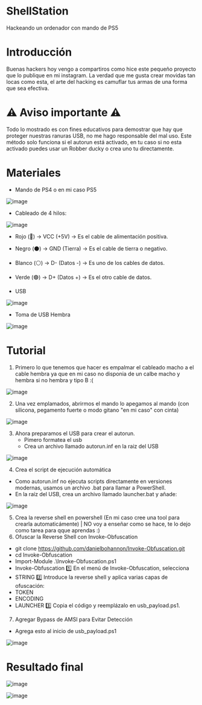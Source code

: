 # ShellStation
Hackeando un ordenador con mando de PS5

# Introducción
Buenas hackers hoy vengo a compartiros como hice este pequeño proyecto que lo publique en mi instagram. La verdad que me gusta crear movidas tan locas como esta, el arte del hacking es camuflar tus armas de una forma que sea efectiva. 

# ⚠ Aviso importante ⚠ 
Todo lo mostrado es con fines educativos para demostrar que hay que proteger nuestras ranuras USB, no me hago responsable del mal uso. 
Este método solo funciona si el autorun está activado, en tu caso si no esta activado puedes usar un Robber ducky o crea uno tu directamente.

# Materiales 
- Mando de PS4 o en mi caso PS5
  
![image](https://github.com/user-attachments/assets/e348eaee-318b-4377-901b-48893bf7e4cc)


- Cableado de 4 hilos:
  
![image](https://github.com/user-attachments/assets/47210e91-c28b-44d9-bc35-11e8571e1b57)
  
   - Rojo (🔴) → VCC (+5V) → Es el cable de alimentación positiva.
   - Negro (⚫) → GND (Tierra) → Es el cable de tierra o negativo.
   - Blanco (⚪) → D- (Datos -) → Es uno de los cables de datos.
   - Verde (🟢) → D+ (Datos +) → Es el otro cable de datos.
     
- USB
  
![image](https://github.com/user-attachments/assets/25f3957b-ff72-40b8-a195-abe8fdd431f8)

- Toma de USB Hembra

![image](https://github.com/user-attachments/assets/c3d4e377-f794-4f23-8a97-567f73e9cd38)

# Tutorial

1. Primero lo que tenemos que hacer es empalmar el cableado macho a el cable hembra ya que en mi caso no disponia de un calbe macho y hembra si no hembra y tipo B :(

![image](https://github.com/user-attachments/assets/659c7efb-8473-4dcb-a9f0-d22f8fecaa32)

2. Una vez emplamados, abrirmos el mando lo apegamos al mando (con silicona, pegamento fuerte o modo gitano "en mi caso" con cinta)

![image](https://github.com/user-attachments/assets/6ef44604-2d1c-422f-ab37-cedf5a3980d2)

3. Ahora preparamos el USB para crear el autorun.
   - Pimero formatea el usb
   - Crea un archivo llamado autorun.inf en la raiz del USB

![image](https://github.com/user-attachments/assets/29d216a5-c32e-4d2b-ae8a-8a2a353eb341)

4. Crea el script de ejecución automática
  - Como autorun.inf no ejecuta scripts directamente en versiones modernas, usamos un archivo .bat para llamar a PowerShell.
  - En la raíz del USB, crea un archivo llamado launcher.bat y añade:

![image](https://github.com/user-attachments/assets/b9f181bd-1407-4273-831c-3fe27ee6009c)

5. Crea la reverse shell en powershell (En mi caso cree una tool para crearla automaticámente) | NO voy a enseñar como se hace, te lo dejo como tarea para qque aprendas :)
6. Ofuscar la Reverse Shell con Invoke-Obfuscation
  - git clone https://github.com/danielbohannon/Invoke-Obfuscation.git
  - cd Invoke-Obfuscation
  - Import-Module .\Invoke-Obfuscation.ps1
  - Invoke-Obfuscation
1️⃣ En el menú de Invoke-Obfuscation, selecciona
  - STRING
2️⃣ Introduce la reverse shell y aplica varias capas de ofuscación:
  - TOKEN
  - ENCODING
  - LAUNCHER
3️⃣ Copia el código y reemplázalo en usb_payload.ps1.
7. Agregar Bypass de AMSI para Evitar Detección
  - Agrega esto al inicio de usb_payload.ps1
    
![image](https://github.com/user-attachments/assets/921f366b-5d84-41d2-b50e-7f8b8ff1e909)

# Resultado final 

![image](https://github.com/user-attachments/assets/54b8f870-6382-4593-9bc2-e88b87a84165)

![image](https://github.com/user-attachments/assets/a7adb38c-961a-4736-8025-15b2beda96e1)






